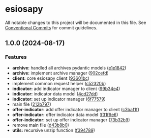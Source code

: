 # esiosapy

All notable changes to this project will be documented in this file. See
[Conventional Commits](https://conventionalcommits.org) for commit guidelines.

## 1.0.0 (2024-08-17)

### Features

* **archive:** handled all archives pydantic models ([e1e1842](https://github.com/M4RC0Sx/esiosapy/commit/e1e1842dc51d148e3ef04a957a08fe76a1c9f447))
* **archive:** implement archive manager ([902cefd](https://github.com/M4RC0Sx/esiosapy/commit/902cefd7e0a2ba6db3d354fcf08f4d79996c6dff))
* **client:** core esiosapy client ([93601bc](https://github.com/M4RC0Sx/esiosapy/commit/93601bc2f9c2133567944db765f5cb05c38d27e3))
* implement common request helper ([c52320b](https://github.com/M4RC0Sx/esiosapy/commit/c52320ba4973b23d15e529a66aa379af2c4ca8c9))
* **indicator:** add indicator manager to client ([99b34e4](https://github.com/M4RC0Sx/esiosapy/commit/99b34e4a742ff41f0d361e954bce28cfcef4c76d))
* **indicator:** indicator data model ([4cd27dd](https://github.com/M4RC0Sx/esiosapy/commit/4cd27ddaf605550f435441f2e32851faee5797f3))
* **indicator:** set up indicator manager ([6f77579](https://github.com/M4RC0Sx/esiosapy/commit/6f77579556041e0157ad43993819d2f913d9dfde))
* main file ([212b797](https://github.com/M4RC0Sx/esiosapy/commit/212b797012c2785b02819e0f99f0cbbf28fbd577))
* **offer-indicator:** add offer indicator manager to client ([c3baf1f](https://github.com/M4RC0Sx/esiosapy/commit/c3baf1f0a2c88744deb01e50449ad2f3e06643dc))
* **offer-indicator:** offer indicator data model ([f31f9e6](https://github.com/M4RC0Sx/esiosapy/commit/f31f9e691908d709feba39ff42ceeed44f33f2d3))
* **offer-indicator:** set up offer indicator manager ([73b32b9](https://github.com/M4RC0Sx/esiosapy/commit/73b32b9f42ce91a1859efc0fa0345a4ddc003f6f))
* remove main file ([d43b8b0](https://github.com/M4RC0Sx/esiosapy/commit/d43b8b0e0bfe56e2350ea10f886cddc3a0665b46))
* **utils:** recursive unzip function ([f394789](https://github.com/M4RC0Sx/esiosapy/commit/f3947892af95cc9df84560dabef3b6ff040f7f76))
